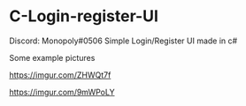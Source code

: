 # C-Login-register-UI
Discord: Monopoly#0506
Simple Login/Register UI made in c#

Some example pictures

https://imgur.com/ZHWQt7f


https://imgur.com/9mWPoLY
